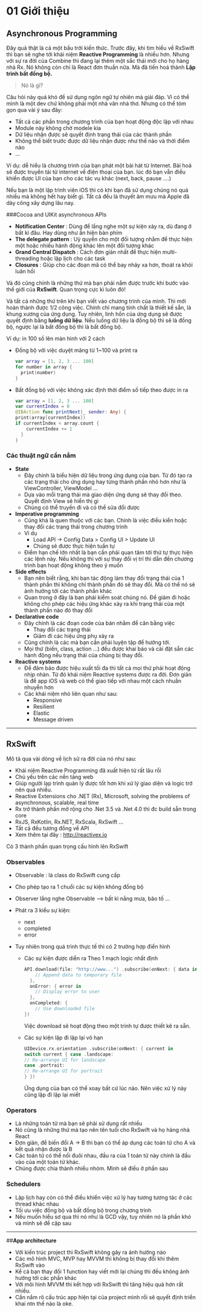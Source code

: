 # 01 Giới thiệu
## Asynchronous Programming

Đây quả thật là cả một bầu trời kiến thức. Trước đây, khi tìm hiểu về RxSwift thì bạn sẽ nghe tới khái niệm **Reactive Programming** là nhiều hơn. Nhưng với sự ra đời của Combine thì đang lại thêm một sắc thái mới cho họ hàng nhà Rx. Nó không còn chỉ là React đơn thuần nữa. Mà đã tiến hoá thành **Lập trình bất đồng bộ.**

> Nó là gì?

Câu hỏi này quá khó để sử dụng ngôn ngữ tự nhiên mà giải đáp. Vì có thể mình là một dev chứ không phải một nhà văn nhà thơ. Nhưng có thể tóm gọn qua vài ý sau đây:

* Tất cả các phần trong chương trình của bạn hoạt động độc lập với nhau
* Module này không chờ modele kia
* Dữ liệu nhận được sẽ quyết định trạng thái của các thành phần
* Không thể biết trước được dữ liệu nhận được như thế nào và thời điểm nào
* ...

Ví dụ: dễ hiểu là chương trình của bạn phát một bài hát từ Internet. Bài hoá sẽ được truyền tải từ internet về điện thoại của bạn. lúc đó bạn vẫn điều khiển được UI của bạn cho các tác vụ khác (next, back, pause ....)

Nếu bạn là một lập trình viên iOS thì có khi bạn đã sử dụng chúng nó quá nhiều mà không hết hay biết gì. Tất cả đều là thuyết âm mưu mà Apple đã dày công xây dựng lâu nay.

###Cocoa and UIKit asynchronous APIs

* **Notification Center** : Dùng để lắng nghe một sự kiện xảy ra, dù đang ở bất kì đâu. Hay dùng như ẩn hiện bàn phím
* **The delegate pattern** : Uỷ quyền cho một đối tượng nhằm để thực hiện một hoặc nhiều hành động khác lên một đối tượng khác
* **Grand Central Dispatch** : Cách đơn giản nhất để thực hiện multi-threading hoặc lập lịch cho các task
* **Closures** : Giúp cho các đoạn mã có thể bay nhảy xa hơn, thoát ra khỏi luân hồi

Và đó cũng chính là những thứ mà bạn phải nắm được trước khi bước vào thế giới của **RxSwift**. Quan trọng cực kì luôn đó!

Và tất cả những thứ trên khi bạn viết vào chương trình của mình. Thì mới hoàn thành được 1/2 công việc. Chính chỉ mang tính chất là thiết kế sẵn, là khung xương của ứng dụng. Tuy nhiên, linh hồn của ứng dụng sẽ được quyết định bằng **luồng dữ liệu**. Nếu luồng dữ liệu là đồng bộ thì sẽ là đồng bộ, ngược lại là bất đồng bộ thì là bất đồng bộ.

Ví dụ: in 100 số lên màn hình với 2 cách

* Đồng bộ với việc duyệt mãng từ 1~100 và print ra

  ```swift
  var array = [1, 2, 3 ... 100]
  for number in array {
    print(number)
  }
  ```

* Bất đồng bộ với việc không xác định thời điểm số tiếp theo được in ra

  ```swift
  var array = [1, 2, 3 ... 100]
  var currentIndex = 0
  @IBAction func printNext(_ sender: Any) { 
  print(array[currentIndex])
  if currentIndex < array.count {
      currentIndex += 1
    }
  }
  ```



### Các thuật ngữ cần nắm

* **State**
  * Đây chính là biểu hiện dữ liệu trong ứng dụng của bạn. Từ đó tạo ra các trạng thái cho ứng dụng hay từng thành phần nhỏ hơn như là ViewController, ViewModel ...
  * Dựa vào mỗi trạng thái mà giao diện ứng dụng sẽ thay đổi theo. Quyết định View sẽ hiển thị gì
  * Chúng có thể truyền đi và có thể sửa đổi được
* **Imperative programming**
  * Cũng khá là quen thuộc với các bạn. Chính là việc điều kiển hoặc thay đổi các trạng thái trong chương trình
  * Ví dụ
    * Load API -> Config Data > Config UI > Update UI 
    * Chúng sẽ được thực hiện tuần tự
  * Điểm hạn chế lớn nhất là bạn cần phải quan tâm tới thứ tự thực hiện các lệnh này. Nếu không thì với sự thay đổi vị trí thì dẫn đến chương trình bạn hoạt động không theo ý muốn
* **Side effects**
  * Bạn nên biết rằng, khi bạn tác động làm thay đổi trạng thái của 1 thành phần thì không chỉ thành phần đó sẽ thay đổi. Mà có thể nó sẽ ảnh hưởng tới các thành phần khác
  * Quan trong ở đây là bạn phải kiểm soát chúng nó. Để giảm đi hoặc không cho phép các hiệu ứng khác xảy ra khi trạng thái của một thành phần nào đó thay đổi
* **Declarative code**
  * Đây chính là các đoạn code của bản nhằm để cân bằng việc
    * Thay đổi các trạng thái 
    * Giảm đi các hiệu ứng phụ xảy ra
  * Cũng chính là các mà bạn cần phải luyện tập để hướng tới.
  * Mọi thứ (biến, class, action ...) đều được khai báo và cài đặt sẵn các hành động nếu trạng thái của chúng bị thay đổi.
* **Reactive systems**
  * Để đảm bảo được hiệu xuất tối đa thì tất cả mọi thứ phải hoạt động nhịp nhàn. Từ đó khái niệm Reactive systems được ra đời. Đơn giản là để app iOS và web có thể giao tiếp với nhau một cách nhuần nhuyễn hơn
  * Các khái niệm nhỏ liên quan như sau:
    * Responsive
    * Resilient
    * Elastic
    * Message driven

---

## RxSwift

Mô tả qua vài dòng về lịch sử ra đời của nó như sau:

- Khái niệm Reactive Programming đã xuất hiện từ rất lâu rồi
- Chủ yếu trên các nền tảng web
- Giúp người lạp trình quản lý được tốt hơn khi xử lý giao diện và logic trở nên quá nhiều.
- Reactive Extensions cho .NET (Rx), Microsoft, solving the problems of asynchronous, scalable, real time
- Rx trở thành phần mở rộng cho .Net 3.5 và .Net 4.0 thì đc build sẵn trong core
- RxJS, RxKotlin, Rx.NET, RxScala, RxSwift …
- Tất cả đều tương đồng về API
- Xem thêm tại đây : http://reactivex.io

Có 3 thành phần quan trọng cấu hình lên RxSwift

### Observables

* Observable<T>  : là class do RxSwift cung cấp

* Cho phép tạo ra 1 chuổi các sự kiện không đồng bộ

* Observer lắng nghe Observable —> bất kì nắng mưa, bão tố …

* Phát ra 3 kiểu sự kiện:

  * next
  * completed
  * error

* Tuy nhiên trong quá trình thực tế thì có 2 trường hợp điển hình

  * Các sự kiện được diễn ra Theo 1 mạch logic nhất định

    ```swift
    API.download(file: "http://www...") .subscribe(onNext: { data in
        // Append data to temporary file
      },
      onError: { error in
        // Display error to user
      },
      onCompleted: {
        // Use downloaded file
    })
    ```

    Việc download sẽ hoạt động theo một trình tự được thiết kê ra sẵn.

  * Các sự kiện lặp đi lặp lại vô hạn

    ```swift
    UIDevice.rx.orientation .subscribe(onNext: { current in
    switch current { case .landscape:
    // Re-arrange UI for landscape
    case .portrait:
    // Re-arrange UI for portrait
    } })
    ```

    Ứng dụng của bạn có thể xoay bất cứ lúc nào. Nên việc xử lý này cũng lặp đi lặp lại miết



### Operators

* Là những toán tử mà bạn sẽ phải sử dụng rất nhiều
* Nó cũng là những thứ mà tạo nên tên tuổi cho RxSwift và họ hàng nhà React
* Đơn giản, để biến đổi A -> B thì bạn có thể áp dụng các toán tử cho A và kết quả nhận được là B
* Các toán tử có thể nối đuôi nhau, đầu ra của 1 toán tử này chính là đầu vào của một toán tử khác.
* Chúng được chia thành nhiều nhóm. Mình sẽ điều ở phần sau

### Schedulers

* Lập lịch hay còn có thể điều khiển việc xử lý hay tương tương tác ở các thread khác nhau
* Tối ưu việc đồng bộ và bất đồng bộ trong chương trình
* Nếu muốn hiểu sơ qua thì nó như là GCD vậy, tuy nhiên nó là phần khó và mình sẽ đề cập sau

---

##**App architecture**

- Với kiến trúc project thì RxSwift không gây ra ảnh hưởng nào
- Các mô hình MVC, MVP hay MVVM thì không bị thay đổi khi thêm RxSwift vào
- Kể cả bạn thay đổi 1 function hay viết mới lại chúng thì đều không ảnh hưởng tới các phần khác
- Với môi hình MVVM thì kết hợp với RxSwift thì tăng hiệu quả hơn rất nhiều.
- Cần nắm rõ cấu trúc app hiện tại của project mình rồi sẽ quyết định triển khai ntn thế nào là oke.
